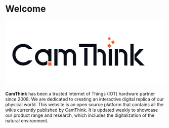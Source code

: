 # Welcome

![Camthink Logo](./assets/Camthink-logo.png)

**CamThink** has been a trusted Internet of Things (IOT) hardware partner since 2008. We are dedicated to creating an interactive digital replica of our physical world. This website is an open source platform that contains all the wikis currently published by CamThink. It is updated weekly to showcase our product range and research, which includes the digitalization of the natural environment.
